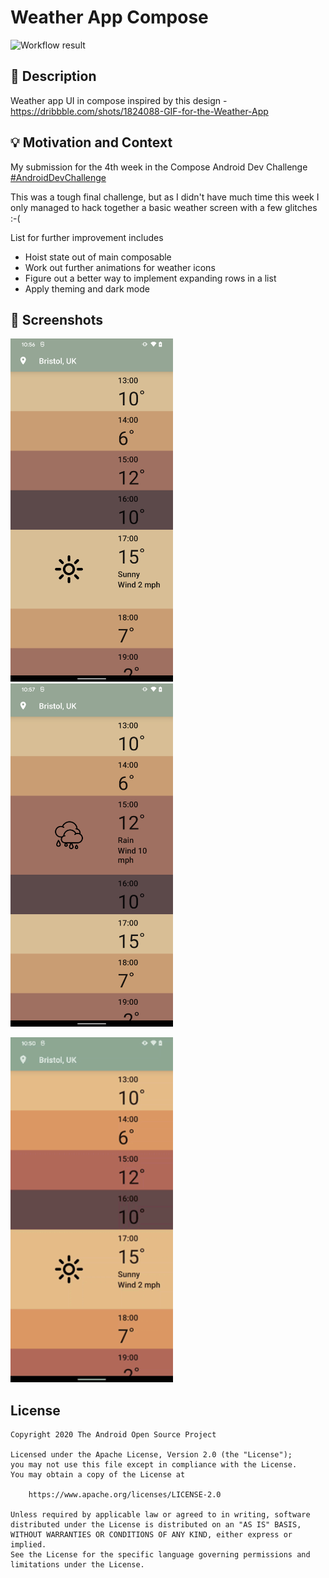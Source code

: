 # Weather App Compose

![Workflow result](https://github.com/andyb129/WeatherAppCompose/workflows/Check/badge.svg)

## :scroll: Description
Weather app UI in compose inspired by this design - https://dribbble.com/shots/1824088-GIF-for-the-Weather-App


## :bulb: Motivation and Context
My submission for the 4th week in the Compose Android Dev Challenge [#AndroidDevChallenge](https://developer.android.com/dev-challenge)

This was a tough final challenge, but as I didn't have much time this week I only managed to hack together a basic weather screen
 with a few glitches :-(

 List for further improvement includes
 - Hoist state out of main composable
 - Work out further animations for weather icons
 - Figure out a better way to implement expanding rows in a list
 - Apply theming and dark mode

## :camera_flash: Screenshots
<img src="/results/screenshot_1.png" width="260">&emsp;<img src="/results/screenshot_2.png" width="260">

<img src="/results/video_weather.gif" width="260">

## License
```
Copyright 2020 The Android Open Source Project

Licensed under the Apache License, Version 2.0 (the "License");
you may not use this file except in compliance with the License.
You may obtain a copy of the License at

    https://www.apache.org/licenses/LICENSE-2.0

Unless required by applicable law or agreed to in writing, software
distributed under the License is distributed on an "AS IS" BASIS,
WITHOUT WARRANTIES OR CONDITIONS OF ANY KIND, either express or implied.
See the License for the specific language governing permissions and
limitations under the License.
```
